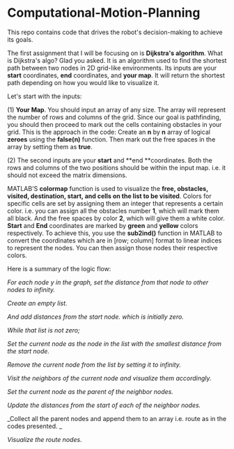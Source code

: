 # Computational-Motion-Planning

This repo contains code that drives the robot's decision-making to achieve its goals.

The first assignment that I will be focusing on is **Dijkstra's algorithm**. What is Dijkstra's algo? Glad you asked. It is an algorithm used to find the shortest path between two nodes in 2D grid-like environments. Its inputs are your **start** coordinates, **end** coordinates, and **your map**. It will return the shortest path depending on how you would like to visualize it.

Let's start with the inputs:

(1) **Your Map**. You should input an array of any size. The array will represent the number of rows and columns of the grid. Since our goal is pathfinding, you should then proceed to mark out the cells containing obstacles in your grid. This is the approach in the code: Create an **n** by **n** array of logical **zeroes** using the **false(n)** function. Then mark out the free spaces in the array by setting them as **true**. 

(2) The second inputs are your **start** and **end **coordinates. Both the rows and columns of the two positions should be within the input map. i.e. it should not exceed the matrix dimensions.

MATLAB'S **colormap** function is used to visualize the **free, obstacles, visited, destination, start, and cells on the list to be visited**. Colors for specific cells are set by assigning them an integer that represents a certain color. i.e. you can assign all the obstacles number **1**, which will mark them all black. And the free spaces by color **2**, which will give them a white color. **Start** and **End** coordinates are marked by **green** and **yellow** colors respectively. To achieve this, you use the **sub2ind()** function in MATLAB to convert the coordinates which are in [row; column] format to linear indices to represent the nodes. You can then assign those nodes their respective colors.

Here is a summary of the logic flow:

_For each node y in the graph, set the distance from that node to other nodes to infinity._
 
_Create an empty list._

_And add distances from the start node. which is initially zero._

_While that list is not zero;_

_Set the current node as the node in the list with the smallest distance from the start node._

_Remove the current node from the list by setting it to infinity._

_Visit the neighbors of the current node and visualize them accordingly._

_Set the current node as the parent of the neighbor nodes._

_Update the distances from the start of each of the neighbor nodes._

_Collect all the parent nodes and append them to an array i.e. route as in the codes presented. _

_Visualize the route nodes._






